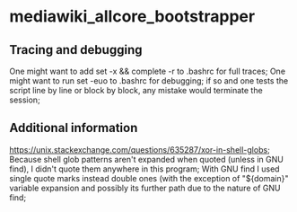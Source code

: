# mediawiki_allcore_bootstrapper

## Tracing and debugging
One might want to add set -x && complete -r to .bashrc for full traces;
One might want to run set -euo to .bashrc for debugging; if so and one tests the script line by line or block by block, any mistake would terminate the session;

## Additional information
https://unix.stackexchange.com/questions/635287/xor-in-shell-globs;
Because shell glob patterns aren't expanded when quoted (unless in GNU find), I didn't quote them anywhere in this program;
With GNU find I used single quote marks instead double ones (with the exception of "${domain}" variable expansion and possibly its further path due to the nature of GNU find;
